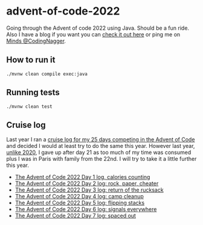 # advent-of-code-2022

Going through the Advent of code 2022 using Java. Should be a fun ride. Also I have a blog if you want you
can [check it out here](https://www.codingnagger.com/) or ping me
on [Minds @CodingNagger](https://minds.com/CodingNagger).

## How to run it

```
./mvnw clean compile exec:java
```

## Running tests

```
./mvnw clean test
```

## Cruise log

Last year I ran
a [cruise log for my 25 days competing in the Advent of Code](https://www.codingnagger.com/tag/advent-of-code-2021/) and
decided I would at least try to do the same this year.
However last year, [unlike 2020](https://www.codingnagger.com/tag/advent-of-code-2021/), I gave up after day 21 as too
much of my time was consumed plus I was in Paris with family from the 22nd. I will try to take it a little
further this year.

- [The Advent of Code 2022 Day 1 log, calories counting](https://www.codingnagger.com/2022/12/01/the-advent-of-code-2022-day-1-log-calories-counting/)
- [The Advent of Code 2022 Day 2 log: rock, paper, cheater](https://www.codingnagger.com/2022/12/02/the-advent-of-code-2022-day-2-log-rock-paper-cheater/)
- [The Advent of Code 2022 Day 3 log: return of the rucksack](https://www.codingnagger.com/2022/12/03/the-advent-of-code-2022-day-3-log-return-of-the-rucksack/)
- [The Advent of Code 2022 Day 4 log: camp cleanup](https://www.codingnagger.com/2022/12/04/the-advent-of-code-2022-day-4-log-camp-cleanup/)
- [The Advent of Code 2022 Day 5 log: flipping stacks](https://www.codingnagger.com/2022/12/05/the-advent-of-code-2022-day-5-log-flipping-stacks/)
- [The Advent of Code 2022 Day 6 log: signals everywhere](https://www.codingnagger.com/2022/12/06/the-advent-of-code-2022-day-6-log-signals-everywhere/)
- [The Advent of Code 2022 Day 7 log: spaced out](https://www.codingnagger.com/2022/12/07/the-advent-of-code-2022-day-7-log-spaced-out/)
